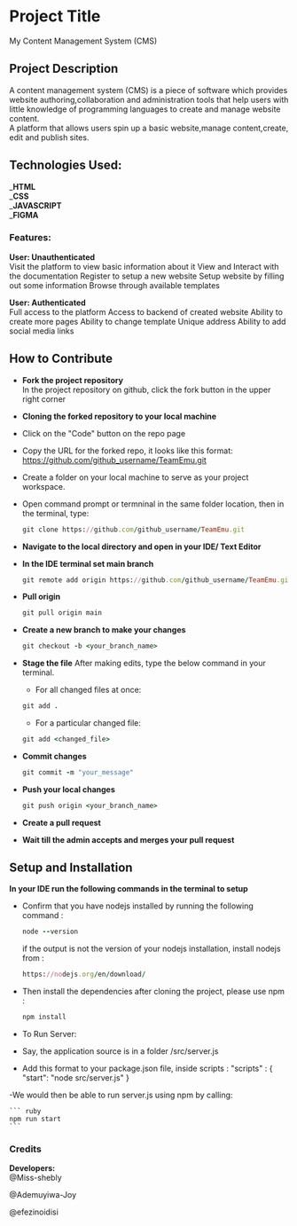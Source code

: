 # Project Title
My Content Management System (CMS)
## Project Description
A  content management system (CMS) is a piece of software which provides website authoring,collaboration and administration tools that help users with little knowledge of programming languages to create and manage website content.  
A platform that allows users spin up a basic website,manage content,create, edit and publish sites.
## Technologies Used:
_**HTML**  
_**CSS**  
_**JAVASCRIPT**  
_**FIGMA**  
### Features:
**User: Unauthenticated**  
Visit the platform to view basic information about it
View and Interact with the documentation
Register to setup a new website
Setup website by filling out some information
Browse through available templates 

**User: Authenticated**  
Full access to the platform
Access to backend of created website
Ability to create more pages
Ability to change template
Unique address
Ability to add social media links

## How to Contribute 
- __Fork the project repository__<br/>
In the project repository on github, click the fork button in the upper right corner

- __Cloning the forked repository to your local machine__
 - Click on the "Code" button on the repo page
 - Copy the URL for the forked repo, it looks like this format: https://github.com/github_username/TeamEmu.git
 - Create a folder on your local machine to serve as your project workspace.
 - Open command prompt or termninal in the same folder location, then in the terminal, type: 
    
    ```ruby
    git clone https://github.com/github_username/TeamEmu.git
    ```
- __Navigate to the local directory and open in your IDE/ Text Editor__

- __In the IDE terminal set main branch__

    ```ruby
    git remote add origin https://github.com/github_username/TeamEmu.git
    ```
- __Pull origin__

    ```ruby
    git pull origin main
    ```
    
- __Create a new branch to make your changes__

    ```ruby
    git checkout -b <your_branch_name>
    ```
    
- __Stage the file__
 After making edits, type the below command in your terminal.
 
    - For all changed files at once: 
    
    ```ruby
    git add .
    ```
    
    - For a particular changed file: 
    
    ```ruby
    git add <changed_file>
    ```
    
- __Commit changes__

    ```ruby
    git commit -m "your_message"
    ```
- __Push your local changes__

    ```ruby
    git push origin <your_branch_name>
    ```

- __Create a pull request__

- __Wait till the admin accepts and merges your pull request__

## Setup and Installation 
  __In your IDE run the following commands in the terminal to setup__
- Confirm that you have nodejs installed by running the following command : 

    ``` ruby
    node --version
    ```
    
    if the output is not the version of your nodejs installation, install nodejs from :
    ``` ruby
    https://nodejs.org/en/download/
    ```
    
- Then install the dependencies after cloning the project, please use npm :

    ``` ruby
    npm install
    ``` 
    
- To Run Server:
 - Say, the application source is in a folder /src/server.js
 - Add this format to your package.json file, inside scripts :
        "scripts" : {
          "start": "node src/server.js"
         }
 
 -We would then be able to run server.js using npm by calling:
 
    ``` ruby
    npm run start
    ```


### Credits
  **Developers:**  
  @Miss-shebly  
  
  @Ademuyiwa-Joy  
  
  @efezinoidisi  
  
  
